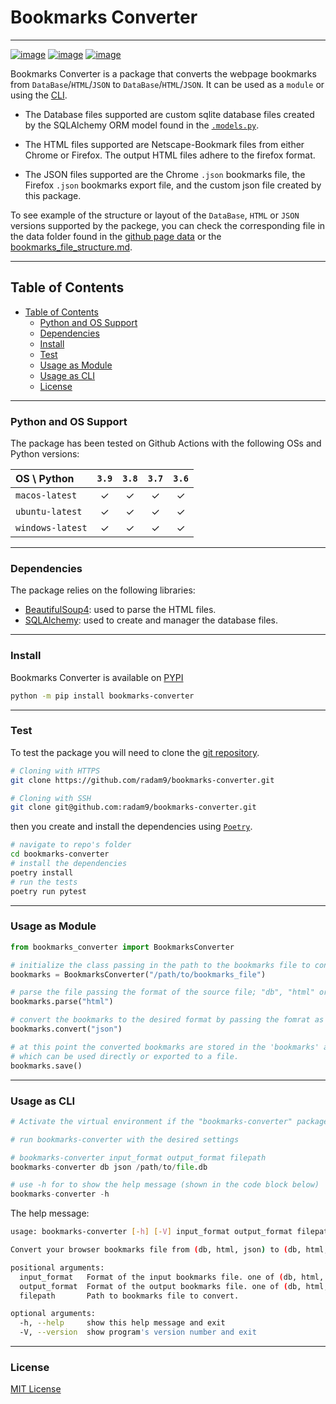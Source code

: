 # Bookmarks Converter

---
[![image](https://img.shields.io/github/workflow/status/radam9/bookmarks-converter/build-deploy/main?style=flat-square)](https://github.com/radam9/bookmarks-converter)
[![image](https://img.shields.io/github/license/radam9/bookmarks-converter?style=flat-square)](https://pypi.org/project/bookmarks-converter/)
[![image](https://img.shields.io/pypi/pyversions/bookmarks-converter?style=flat-square)](https://pypi.org/project/bookmarks-converter/)


Bookmarks Converter is a package that converts the webpage bookmarks
from `DataBase`/`HTML`/`JSON` to `DataBase`/`HTML`/`JSON`. It can be used as a `module` or using the [CLI](#usage-as-cli).

- The Database files supported are custom sqlite database files created by the SQLAlchemy ORM model found in the [`.models.py`](/src/bookmarks_converter/models.py).

- The HTML files supported are Netscape-Bookmark files from either Chrome or Firefox. The output HTML files adhere to the firefox format.

- The JSON files supported are the Chrome `.json` bookmarks file, the Firefox `.json` bookmarks export file, and the custom json file created by this package.

To see example of the structure or layout of the `DataBase`, `HTML` or `JSON` versions supported by the packege, you can check the corresponding file in the data folder found in the [github page data](data/) or the [bookmarks_file_structure.md](bookmarks_file_structure.md).

---
## Table of Contents
  - [Table of Contents](#table-of-contents)
    - [Python and OS Support](#python-and-os-support)
    - [Dependencies](#dependencies)
    - [Install](#install)
    - [Test](#test)
    - [Usage as Module](#usage-as-module)
    - [Usage as CLI](#usage-as-cli)
    - [License](#license)
---
### Python and OS Support
The package has been tested on Github Actions with the following OSs and Python versions:

| OS \ Python      |  `3.9`  |  `3.8`  |  `3.7`  |  `3.6`  |
| :--------------- | :-----: | :-----: | :-----: | :-----: |
| `macos-latest`   | &check; | &check; | &check; | &check; |
| `ubuntu-latest`  | &check; | &check; | &check; | &check; |
| `windows-latest` | &check; | &check; | &check; | &check; |


---
### Dependencies
The package relies on the following libraries:
- [BeautifulSoup4](https://www.crummy.com/software/BeautifulSoup/): used to parse the HTML files.
- [SQLAlchemy](https://www.sqlalchemy.org/): used to create and manager the database files.

---
### Install
Bookmarks Converter is available on [PYPI](https://pypi.org/project/bookmarks-converter/)
```bash
python -m pip install bookmarks-converter
```

---
### Test
To test the package you will need to clone the [git repository](https://github.com/radam9/bookmarks-converter).

```bash
# Cloning with HTTPS
git clone https://github.com/radam9/bookmarks-converter.git

# Cloning with SSH
git clone git@github.com:radam9/bookmarks-converter.git
```
then you create and install the dependencies using [`Poetry`](https://python-poetry.org/).

```bash
# navigate to repo's folder
cd bookmarks-converter
# install the dependencies
poetry install
# run the tests
poetry run pytest
```

---
### Usage as Module
```python
from bookmarks_converter import BookmarksConverter

# initialize the class passing in the path to the bookmarks file to convert
bookmarks = BookmarksConverter("/path/to/bookmarks_file")

# parse the file passing the format of the source file; "db", "html" or "json"
bookmarks.parse("html")

# convert the bookmarks to the desired format by passing the fomrat as a string; "db", "html", or "json"
bookmarks.convert("json")

# at this point the converted bookmarks are stored in the 'bookmarks' attribute.
# which can be used directly or exported to a file.
bookmarks.save()
```

---
### Usage as CLI
```python
# Activate the virtual environment if the "bookmarks-converter" package was installed inside one.

# run bookmarks-converter with the desired settings

# bookmarks-converter input_format output_format filepath
bookmarks-converter db json /path/to/file.db

# use -h for to show the help message (shown in the code block below)
bookmarks-converter -h
```
The help message:
```bash
usage: bookmarks-converter [-h] [-V] input_format output_format filepath

Convert your browser bookmarks file from (db, html, json) to (db, html, json).

positional arguments:
  input_format   Format of the input bookmarks file. one of (db, html, json).
  output_format  Format of the output bookmarks file. one of (db, html, json).
  filepath       Path to bookmarks file to convert.

optional arguments:
  -h, --help     show this help message and exit
  -V, --version  show program's version number and exit
```

---
### License
[MIT License](LICENSE)

